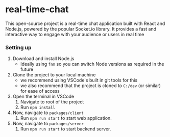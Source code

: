 # real-time-chat

This open-source project is a real-time chat application built with React and Node.js, powered by the popular Socket.io library. It provides a fast and interactive way to engage with your audience or users in real time

### Setting up

1. Download and install Node.js
   - Ideally using `fnm` so you can switch Node versions as required in the future
2. Clone the project to your local machine
   - we recommend using VSCode's built in git tools for this
   - we also recommend that the project is cloned to `C:/dev` (or similar) for ease of access
3. Open the terminal in VSCode
   1. Navigate to root of the project
   2. Run `npm install`
4. Now, navigate to `packages/client`
   1. Run `npm run start` to start web application.
5. Now, navigate to `packages/server`
   1. Run `npm run start` to start backend server.
